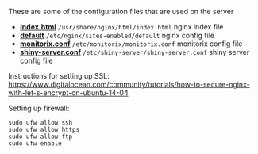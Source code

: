These are some of the configuration files that are used on the server

- **[index.html](./index.html)** `/usr/share/nginx/html/index.html` nginx index file
- **[default](./default)** `/etc/nginx/sites-enabled/default` nginx config file
- **[monitorix.conf](./monitorix.conf)** `/etc/monitorix/monitorix.conf` monitorix config file
- **[shiny-server.conf](./shiny-server.conf)** `/etc/shiny-server/shiny-server.conf` shiny server config file


Instructions for setting up SSL: https://www.digitalocean.com/community/tutorials/how-to-secure-nginx-with-let-s-encrypt-on-ubuntu-14-04

Setting up firewall:

```
sudo ufw allow ssh
sudo ufw allow https
sudo ufw allow ftp
sudo ufw enable
```
